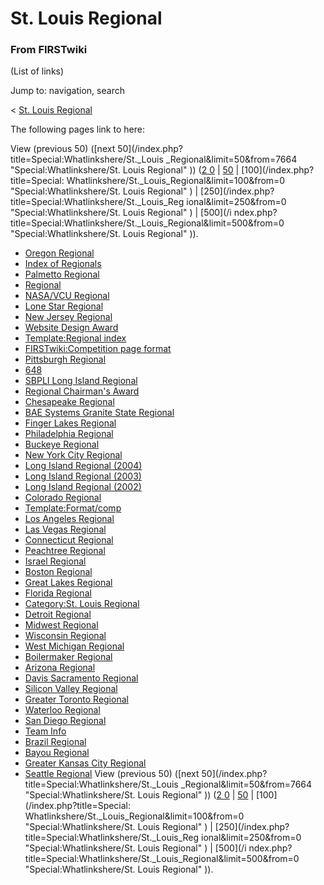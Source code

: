 # St. Louis Regional

### From FIRSTwiki

(List of links)

Jump to: navigation, search

&lt; [St. Louis Regional](/index.php?title=St._Louis_Regional&redirect=no "St.
Louis Regional" )  

The following pages link to here:

View (previous 50) ([next 50](/index.php?title=Special:Whatlinkshere/St._Louis
_Regional&limit=50&from=7664 "Special:Whatlinkshere/St. Louis Regional" )) ([2
0](/index.php?title=Special:Whatlinkshere/St._Louis_Regional&limit=20&from=0
"Special:Whatlinkshere/St. Louis Regional" ) |
[50](/index.php?title=Special:Whatlinkshere/St._Louis_Regional&limit=50&from=0
"Special:Whatlinkshere/St. Louis Regional" ) | [100](/index.php?title=Special:
Whatlinkshere/St._Louis_Regional&limit=100&from=0 "Special:Whatlinkshere/St.
Louis Regional" ) | [250](/index.php?title=Special:Whatlinkshere/St._Louis_Reg
ional&limit=250&from=0 "Special:Whatlinkshere/St. Louis Regional" ) | [500](/i
ndex.php?title=Special:Whatlinkshere/St._Louis_Regional&limit=500&from=0
"Special:Whatlinkshere/St. Louis Regional" )).

  * [Oregon Regional](Oregon_Regional "Oregon Regional" )
  * [Index of Regionals](Index_of_Regionals "Index of Regionals" )
  * [Palmetto Regional](Palmetto_Regional "Palmetto Regional" )
  * [Regional](Regional "Regional" )
  * [NASA/VCU Regional](NASA/VCU_Regional "NASA/VCU Regional" )
  * [Lone Star Regional](Lone_Star_Regional "Lone Star Regional" )
  * [New Jersey Regional](New_Jersey_Regional "New Jersey Regional" )
  * [Website Design Award](Website_Design_Award "Website Design Award" )
  * [Template:Regional index](Template:Regional_index "Template:Regional index" )
  * [FIRSTwiki:Competition page format](FIRSTwiki:Competition_page_format "FIRSTwiki:Competition page format" )
  * [Pittsburgh Regional](Pittsburgh_Regional "Pittsburgh Regional" )
  * [648](648 "648" )
  * [SBPLI Long Island Regional](SBPLI_Long_Island_Regional "SBPLI Long Island Regional" )
  * [Regional Chairman's Award](Regional_Chairman%27s_Award "Regional Chairman's Award" )
  * [Chesapeake Regional](Chesapeake_Regional "Chesapeake Regional" )
  * [BAE Systems Granite State Regional](BAE_Systems_Granite_State_Regional "BAE Systems Granite State Regional" )
  * [Finger Lakes Regional](Finger_Lakes_Regional "Finger Lakes Regional" )
  * [Philadelphia Regional](Philadelphia_Regional "Philadelphia Regional" )
  * [Buckeye Regional](Buckeye_Regional "Buckeye Regional" )
  * [New York City Regional](New_York_City_Regional "New York City Regional" )
  * [Long Island Regional (2004)](Long_Island_Regional_%282004%29 "Long Island Regional \(2004\)" )
  * [Long Island Regional (2003)](Long_Island_Regional_%282003%29 "Long Island Regional \(2003\)" )
  * [Long Island Regional (2002)](Long_Island_Regional_%282002%29 "Long Island Regional \(2002\)" )
  * [Colorado Regional](Colorado_Regional "Colorado Regional" )
  * [Template:Format/comp](Template:Format/comp "Template:Format/comp" )
  * [Los Angeles Regional](Los_Angeles_Regional "Los Angeles Regional" )
  * [Las Vegas Regional](Las_Vegas_Regional "Las Vegas Regional" )
  * [Connecticut Regional](Connecticut_Regional "Connecticut Regional" )
  * [Peachtree Regional](Peachtree_Regional "Peachtree Regional" )
  * [Israel Regional](Israel_Regional "Israel Regional" )
  * [Boston Regional](Boston_Regional "Boston Regional" )
  * [Great Lakes Regional](Great_Lakes_Regional "Great Lakes Regional" )
  * [Florida Regional](Florida_Regional "Florida Regional" )
  * [Category:St. Louis Regional](Category:St._Louis_Regional "Category:St. Louis Regional" )
  * [Detroit Regional](Detroit_Regional "Detroit Regional" )
  * [Midwest Regional](Midwest_Regional "Midwest Regional" )
  * [Wisconsin Regional](Wisconsin_Regional "Wisconsin Regional" )
  * [West Michigan Regional](West_Michigan_Regional "West Michigan Regional" )
  * [Boilermaker Regional](Boilermaker_Regional "Boilermaker Regional" )
  * [Arizona Regional](Arizona_Regional "Arizona Regional" )
  * [Davis Sacramento Regional](Davis_Sacramento_Regional "Davis Sacramento Regional" )
  * [Silicon Valley Regional](Silicon_Valley_Regional "Silicon Valley Regional" )
  * [Greater Toronto Regional](Greater_Toronto_Regional "Greater Toronto Regional" )
  * [Waterloo Regional](Waterloo_Regional "Waterloo Regional" )
  * [San Diego Regional](San_Diego_Regional "San Diego Regional" )
  * [Team Info](Team_Info "Team Info" )
  * [Brazil Regional](Brazil_Regional "Brazil Regional" )
  * [Bayou Regional](Bayou_Regional "Bayou Regional" )
  * [Greater Kansas City Regional](Greater_Kansas_City_Regional "Greater Kansas City Regional" )
  * [Seattle Regional](Seattle_Regional "Seattle Regional" )
View (previous 50) ([next 50](/index.php?title=Special:Whatlinkshere/St._Louis
_Regional&limit=50&from=7664 "Special:Whatlinkshere/St. Louis Regional" )) ([2
0](/index.php?title=Special:Whatlinkshere/St._Louis_Regional&limit=20&from=0
"Special:Whatlinkshere/St. Louis Regional" ) |
[50](/index.php?title=Special:Whatlinkshere/St._Louis_Regional&limit=50&from=0
"Special:Whatlinkshere/St. Louis Regional" ) | [100](/index.php?title=Special:
Whatlinkshere/St._Louis_Regional&limit=100&from=0 "Special:Whatlinkshere/St.
Louis Regional" ) | [250](/index.php?title=Special:Whatlinkshere/St._Louis_Reg
ional&limit=250&from=0 "Special:Whatlinkshere/St. Louis Regional" ) | [500](/i
ndex.php?title=Special:Whatlinkshere/St._Louis_Regional&limit=500&from=0
"Special:Whatlinkshere/St. Louis Regional" )).

